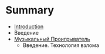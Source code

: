 # Summary

* [Introduction](README.md)
* Введение
* [Музыкальный Проигрыватель](musicplayer/muzikalnii_proigrivatel.md)
   * Введение. Технология взлома

